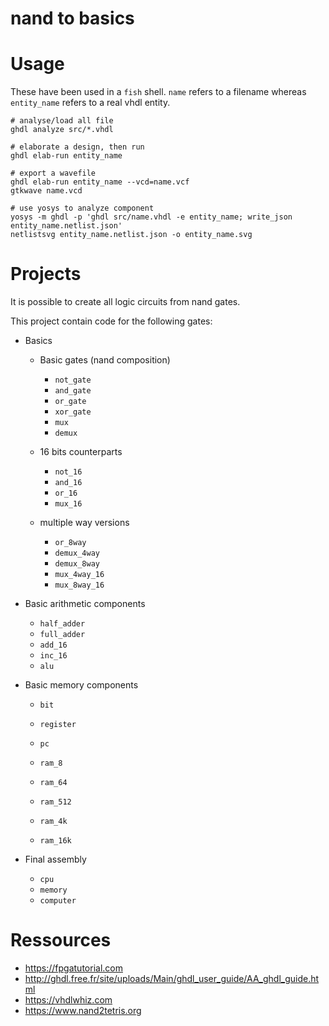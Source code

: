 # nand to basics

# Usage

These have been used in a `fish` shell. `name` refers to a filename whereas `entity_name` refers to a real vhdl entity.

```fish
# analyse/load all file
ghdl analyze src/*.vhdl

# elaborate a design, then run
ghdl elab-run entity_name

# export a wavefile
ghdl elab-run entity_name --vcd=name.vcf
gtkwave name.vcd

# use yosys to analyze component
yosys -m ghdl -p 'ghdl src/name.vhdl -e entity_name; write_json entity_name.netlist.json'
netlistsvg entity_name.netlist.json -o entity_name.svg
```

# Projects

It is possible to create all logic circuits from nand gates.

This project contain code for the following gates:

- Basics

  - Basic gates (nand composition)

    - `not_gate`
    - `and_gate`
    - `or_gate`
    - `xor_gate`
    - `mux`
    - `demux`

  - 16 bits counterparts

    - `not_16`
    - `and_16`
    - `or_16`
    - `mux_16`

  - multiple way versions

    - `or_8way`
    - `demux_4way`
    - `demux_8way`
    - `mux_4way_16`
    - `mux_8way_16`

- Basic arithmetic components

  - `half_adder`
  - `full_adder`
  - `add_16`
  - `inc_16`
  - `alu`

- Basic memory components

  - `bit`
  - `register`
  - `pc`

  - `ram_8`
  - `ram_64`
  - `ram_512`
  - `ram_4k`
  - `ram_16k`

- Final assembly

  - `cpu`
  - `memory`
  - `computer`

# Ressources

- https://fpgatutorial.com
- http://ghdl.free.fr/site/uploads/Main/ghdl_user_guide/AA_ghdl_guide.html
- https://vhdlwhiz.com
- https://www.nand2tetris.org
